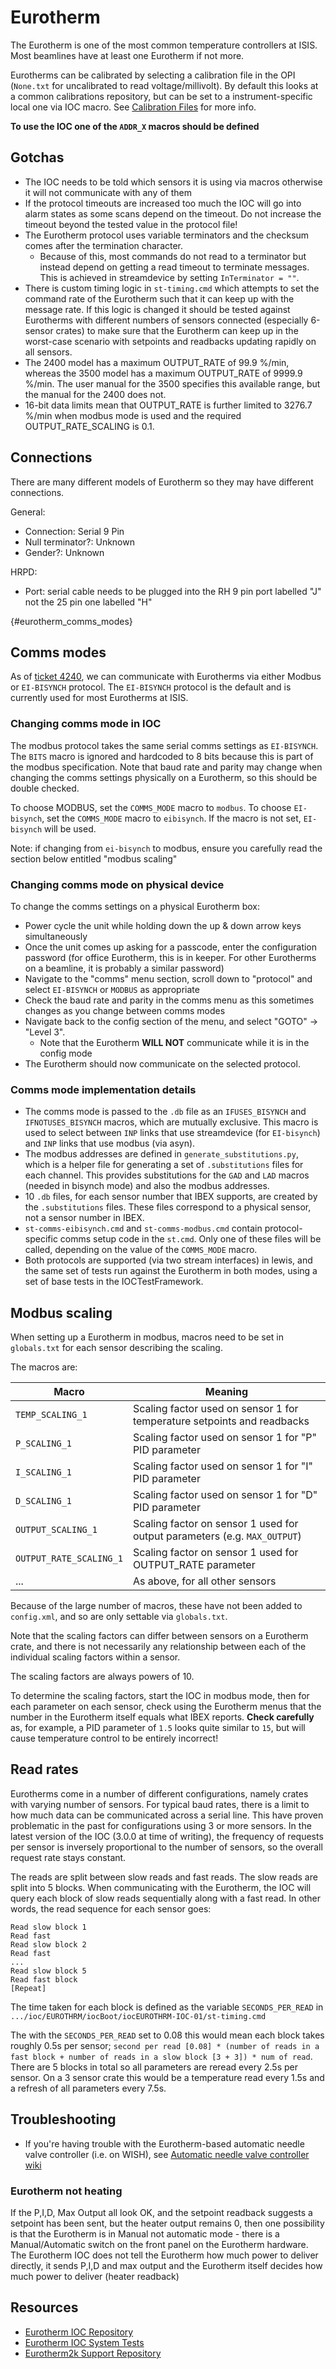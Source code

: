 # Eurotherm

The Eurotherm is one of the most common temperature controllers at ISIS. Most beamlines have at least one Eurotherm if not more.

Eurotherms can be calibrated by selecting a calibration file in the OPI (`None.txt` for uncalibrated to read voltage/millivolt). By default this looks at a common calibrations repository, but can be set to a instrument-specific local one via IOC macro. See [Calibration Files](/system_components/configurations/Calibration-Files) for more info.

**To use the IOC one of the `ADDR_X` macros should be defined**

## Gotchas

- The IOC needs to be told which sensors it is using via macros otherwise it will not communicate with any of them
- If the protocol timeouts are increased too much the IOC will go into alarm states as some scans depend on the timeout. Do not increase the timeout beyond the tested value in the protocol file!
- The Eurotherm protocol uses variable terminators and the checksum comes after the termination character.
  * Because of this, most commands do not read to a terminator but instead depend on getting a read timeout to terminate messages. This is achieved in streamdevice by setting `InTerminator = ""`.
- There is custom timing logic in `st-timing.cmd` which attempts to set the command rate of the Eurotherm such that it can keep up with the message rate. If this logic is changed it should be tested against Eurotherms with different numbers of sensors connected (especially 6-sensor crates) to make sure that the Eurotherm can keep up in the worst-case scenario with setpoints and readbacks updating rapidly on all sensors.
- The 2400 model has a maximum OUTPUT_RATE of 99.9 %/min, whereas the 3500 model has a maximum OUTPUT_RATE of 9999.9 %/min. The user manual for the 3500 specifies this available range, but the manual for the 2400 does not.
- 16-bit data limits mean that OUTPUT_RATE is further limited to 3276.7 %/min when modbus mode is used and the required OUTPUT_RATE_SCALING is 0.1.

## Connections

There are many different models of Eurotherm so they may have different connections. 

General:

- Connection: Serial 9 Pin
- Null terminator?: Unknown
- Gender?: Unknown

HRPD: 

- Port: serial cable needs to be plugged into the RH 9 pin port labelled "J" not the 25 pin one labelled "H"

{#eurotherm_comms_modes}
## Comms modes

As of [ticket 4240](https://github.com/ISISComputingGroup/IBEX/issues/4240), we can communicate with Eurotherms via either Modbus or `EI-BISYNCH` protocol. The `EI-BISYNCH` protocol is the default and is currently used for most Eurotherms at ISIS.

### Changing comms mode in IOC

The modbus protocol takes the same serial comms settings as `EI-BISYNCH`. The `BITS` macro is ignored and hardcoded to 8 bits because this is part of the modbus specification. Note that baud rate and parity may change when changing the comms settings physically on a Eurotherm, so this should be double checked.

To choose MODBUS, set the `COMMS_MODE` macro to `modbus`. To choose `EI-bisynch`, set the `COMMS_MODE` macro to `eibisynch`. If the macro is not set, `EI-bisynch` will be used.

Note: if changing from `ei-bisynch` to modbus, ensure you carefully read the section below entitled "modbus scaling"

### Changing comms mode on physical device

To change the comms settings on a physical Eurotherm box:
- Power cycle the unit while holding down the up & down arrow keys simultaneously
- Once the unit comes up asking for a passcode, enter the configuration password (for office Eurotherm, this is in keeper. For other Eurotherms on a beamline, it is probably a similar password)
- Navigate to the "comms" menu section, scroll down to "protocol" and select `EI-BISYNCH` or `MODBUS` as appropriate
- Check the baud rate and parity in the comms menu as this sometimes changes as you change between comms modes
- Navigate back to the config section of the menu, and select "GOTO" -> "Level 3".
  * Note that the Eurotherm **WILL NOT** communicate while it is in the config mode
- The Eurotherm should now communicate on the selected protocol.

### Comms mode implementation details

- The comms mode is passed to the `.db` file as an `IFUSES_BISYNCH` and `IFNOTUSES_BISYNCH` macros, which are mutually exclusive. This macro is used to select between `INP` links that use streamdevice (for `EI-bisynch`) and `INP` links that use modbus (via asyn).
- The modbus addresses are defined in `generate_substitutions.py`, which is a helper file for generating a set of `.substitutions` files for each channel. This provides substitutions for the `GAD` and `LAD` macros (needed in bisynch mode) and also the modbus addresses.
- 10 `.db` files, for each sensor number that IBEX supports, are created by the `.substitutions` files. These files correspond to a physical sensor, not a sensor number in IBEX.
- `st-comms-eibisynch.cmd` and `st-comms-modbus.cmd` contain protocol-specific comms setup code in the `st.cmd`. Only one of these files will be called, depending on the value of the `COMMS_MODE` macro.
- Both protocols are supported (via two stream interfaces) in lewis, and the same set of tests run against the Eurotherm in both modes, using a set of base tests in the IOCTestFramework.


## Modbus scaling

When setting up a Eurotherm in modbus, macros need to be set in `globals.txt` for each sensor describing the scaling.

The macros are:

| Macro | Meaning |
| --- | --- |
| `TEMP_SCALING_1` | Scaling factor used on sensor 1 for temperature setpoints and readbacks |
| `P_SCALING_1` | Scaling factor used on sensor 1 for "P" PID parameter |
| `I_SCALING_1` | Scaling factor used on sensor 1 for "I" PID parameter |
| `D_SCALING_1` | Scaling factor used on sensor 1 for "D" PID parameter |
| `OUTPUT_SCALING_1` | Scaling factor on sensor 1 used for output parameters (e.g. `MAX_OUTPUT`) |
| `OUTPUT_RATE_SCALING_1` | Scaling factor on sensor 1 used for OUTPUT_RATE parameter |
| ... | As above, for all other sensors |

Because of the large number of macros, these have not been added to `config.xml`, and so are only settable via `globals.txt`.

Note that the scaling factors can differ between sensors on a Eurotherm crate, and there is not necessarily any relationship between each of the individual scaling factors within a sensor.

The scaling factors are always powers of 10.

To determine the scaling factors, start the IOC in modbus mode, then for each parameter on each sensor, check using the Eurotherm menus that the number in the Eurotherm itself equals what IBEX reports. **Check carefully** as, for example, a PID parameter of `1.5` looks quite similar to `15`, but will cause temperature control to be entirely incorrect! 

## Read rates

Eurotherms come in a number of different configurations, namely crates with varying number of sensors. For typical baud rates, there is a limit to how much data can be communicated across a serial line. This have proven problematic in the past for configurations using 3 or more sensors. In the latest version of the IOC (3.0.0 at time of writing), the frequency of requests per sensor is inversely proportional to the number of sensors, so the overall request rate stays constant.

The reads are split between slow reads and fast reads. The slow reads are split into 5 blocks. When communicating with the Eurotherm, the IOC will query each block of slow reads sequentially along with a fast read. In other words, the read sequence for each sensor goes:

```
Read slow block 1
Read fast
Read slow block 2
Read fast
...
Read slow block 5
Read fast block
[Repeat]
```

The time taken for each block is defined as the variable `SECONDS_PER_READ` in `.../ioc/EUROTHRM/iocBoot/iocEUROTHRM-IOC-01/st-timing.cmd`

The with the `SECONDS_PER_READ` set to 0.08 this would mean each block takes roughly 0.5s per sensor; `second per read [0.08] * (number of reads in a fast block + number of reads in a slow block [3 + 3]) * num of read`. There are 5 blocks in total so all parameters are reread every 2.5s per sensor. On a 3 sensor crate this would be a temperature read every 1.5s and a refresh of all parameters every 7.5s. 

## Troubleshooting

 - If you're having trouble with the Eurotherm-based automatic needle valve controller (i.e. on WISH), see [Automatic needle valve controller wiki](Automatic-Needle-Valve-Controller)

### Eurotherm not heating

If the P,I,D, Max Output all look OK, and the setpoint readback suggests a setpoint has been sent, but the heater output remains 0, then one possibility is that the Eurotherm is in Manual not automatic mode - there is a Manual/Automatic switch on the front panel on the Eurotherm hardware. The Eurotherm IOC does not tell the Eurotherm how much power to deliver directly, it sends P,I,D and max output and the Eurotherm itself decides how much power to deliver (heater readback)

## Resources

- [Eurotherm IOC Repository](https://github.com/ISISComputingGroup/EPICS-ioc/tree/master/EUROTHRM)
- [Eurotherm IOC System Tests](https://github.com/ISISComputingGroup/EPICS-IOC_Test_Framework/blob/master/tests/eurotherm.py)
- [Eurotherm2k Support Repository](https://github.com/ISISComputingGroup/EPICS-eurotherm2k/tree/master)
